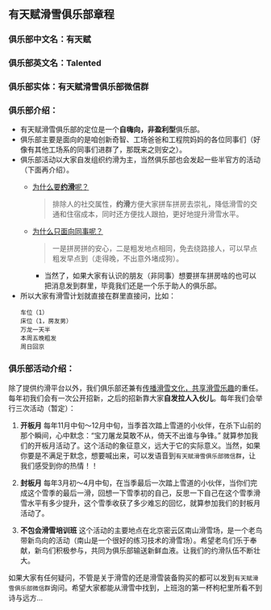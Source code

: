 ## 有天赋滑雪俱乐部章程

### 俱乐部中文名：有天赋    
### 俱乐部英文名：Talented
### 俱乐部实体：有天赋滑雪俱乐部微信群
### 俱乐部介绍：
* 有天赋滑雪俱乐部的定位是一个**自嗨向，非盈利型**俱乐部。
* 俱乐部主要是面向的是咱创新奇智、工场爸爸和工程院妈妈的各位同事们（好像有其他工场系的同事们进群了，那既来之则安之）。
* 俱乐部活动以大家自发组织约滑为主，当然俱乐部也会发起一些半官方的活动（下面再介绍）。
  * <u>为什么要**约滑**呢？</u>

    > 排除人的社交属性，**约滑**方便大家拼车拼房去崇礼，降低滑雪的交通和住宿成本，同时还方便找人跟拍，更好地提升滑雪水平。
  * <u>为什么只面向同事呢？</u>

    > 一是拼房拼的安心，二是粗发地点相同，免去绕路接人，可以早点粗发早点到（走得晚，不出意外堵成狗）。
	* 当然了，如果大家有认识的朋友（非同事）想要拼车拼房啥的也可以把消息发到群里，毕竟我们还是一个乐于助人的俱乐部。
* 所以大家有滑雪计划就直接在群里直接问，比如：
    ```
    车位（1）
    床位（1，房友男）
    万龙一天半
    本周五晚粗发
    周日回京
    ```
### 俱乐部活动介绍：
除了提供约滑平台以外，我们俱乐部还兼有<u>传播滑雪文化，共享滑雪乐趣</u>的重任。每年初我们会有一次公开招新，之后的招新靠大家**自发拉人入伙儿**。每年我们会举行三次活动（暂定）：
1. **开板月**
  每年11月中旬～12月中旬，当季首次踏上雪道的小伙伴，在杀下山前的那个瞬间，心中默念：
	​					“宝刀屠龙莫敢不从，倚天不出谁与争锋。”
  就算参加我们的开板月活动了。这个活动的象征意义，远大于它的实际意义。当然，如果你要是不满足于默念，想要喊出来，可以发语音到`有天赋滑雪俱乐部微信群`，让我们感受到你的热情！！

1. **封板月**
  每年3月初～4月中旬，在当季最后一次踏上雪道的小伙伴，当你们完成这个雪季的最后一滑，回想一下雪季初的自己，反思一下自己在这个雪季滑雪水平有多少提升，这个雪季收获了多少难忘的回忆，就算参加我们的封板月活动了。

1. **不包会滑雪培训班**
  这个活动的主要地点在北京密云区南山滑雪场，是一个老鸟带新鸟向的活动（南山是一个很好的练习技术的滑雪场）。希望老鸟们乐于奉献，新鸟们积极参与，共同为俱乐部输送新鲜血液。让我们的约滑队伍不断壮大。

如果大家有任何疑问，不管是关于滑雪的还是滑雪装备购买的都可以发到`有天赋滑雪俱乐部微信群`询问。希望大家都能从滑雪中找到，上班泡的第一杯枸杞里所看不到诗与远方...
